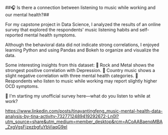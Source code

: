 ##🎧 Is there a connection between listening to music while working and our mental health?##

For my capstone project in Data Science, I analyzed the results of an online survey that explored the respondents' music listening habits and self-reported mental health symptoms.

Although the behavioral data did not indicate strong correlations, I enjoyed learning Python and using Pandas and Bokeh to organize and visualize the data.

Some interesting insights from this dataset:
🎸 Rock and Metal shows the strongest positive correlation with Depression.
🤠 Country music shows a slight negative correlation with three mental health categories.
💼 Respondents who listen to music while working may report slightly higher OCD symptoms.

👀 I'm starting my unofficial survey here—what do you listen to while at work?

https://www.linkedin.com/posts/tinayantingfeng_music-mental-health-data-analysis-by-tina-activity-7327712489419292672-Ln0l?utm_source=share&utm_medium=member_desktop&rcm=ACoAABaenqMBA_ZxgVgsFjzezbgfuYbViaqG9eI
